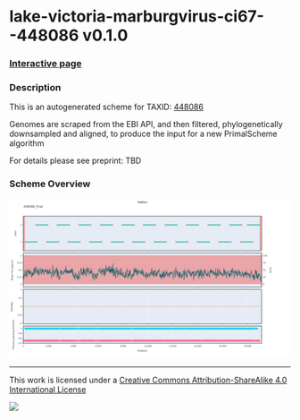 # lake-victoria-marburgvirus-ci67--448086 v0.1.0

### [Interactive page](https://chrisgkent.github.io/schemes/lake-victoria-marburgvirus-ci67--448086-1000-v0.1.0)

### Description

This is an autogenerated scheme for TAXID: [448086](https://www.ncbi.nlm.nih.gov/Taxonomy/Browser/wwwtax.cgi?mode=Info&id=448086&lvl=3&lin=f&keep=1&srchmode=1&unlock)

Genomes are scraped from the EBI API, and then filtered, phylogenetically downsampled and aligned, to produce the input for a new PrimalScheme algorithm

For details please see preprint: TBD

### Scheme Overview

![Alt text](work/448086_final.png '448086_final.png')

------------------------------------------------------------------------

This work is licensed under a [Creative Commons Attribution-ShareAlike 4.0 International License](http://creativecommons.org/licenses/by-sa/4.0/) 

![](https://i.creativecommons.org/l/by-sa/4.0/88x31.png)